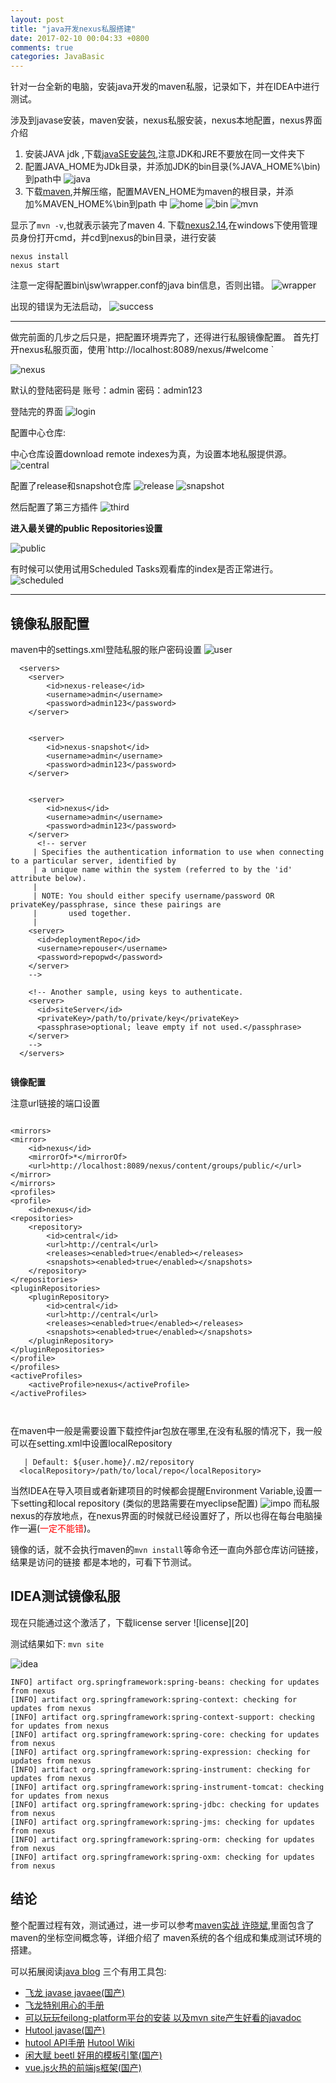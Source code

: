 ```yaml
---
layout: post
title: "java开发nexus私服搭建"
date: 2017-02-10 00:04:33 +0800
comments: true
categories: JavaBasic
---
```


针对一台全新的电脑，安装java开发的maven私服，记录如下，并在IDEA中进行测试。

涉及到javase安装，maven安装，nexus私服安装，nexus本地配置，nexus界面介绍

<!--more-->

1. 安装JAVA jdk ,下载[javaSE安装包][7],注意JDK和JRE不要放在同一文件夹下
2. 配置JAVA_HOME为JDk目录，并添加JDK的bin目录(%JAVA_HOME%\bin)到path中
![java][3]
3. 下载[maven][9],并解压缩，配置MAVEN_HOME为maven的根目录，并添加%MAVEN_HOME%\bin到path
中
![home][1]
![bin][2]
![mvn][3]

显示了`mvn -v`,也就表示装完了maven
4. 下载[nexus2.14][8],在windows下使用管理员身份打开cmd，并cd到nexus的bin目录，进行安装
```
nexus install
nexus start
```
注意一定得配置bin\jsw\wrapper.conf的java bin信息，否则出错。
![wrapper][5]

出现的错误为无法启动，
![success][6]

<hr/>
做完前面的几步之后只是，把配置环境弄完了，还得进行私服镜像配置。
首先打开nexus私服页面，使用`http://localhost:8089/nexus/#welcome `

![nexus][10]

默认的登陆密码是
    账号：admin
    密码：admin123

登陆完的界面
![login][11]

配置中心仓库:

中心仓库设置download remote indexes为真，为设置本地私服提供源。
![central][14]

配置了release和snapshot仓库
![release][12]
![snapshot][13]

然后配置了第三方插件
![third][15]

**进入最关键的public Repositories设置**

![public][16]

有时候可以使用试用Scheduled Tasks观看库的index是否正常进行。
![scheduled][17]

<hr/>

<h2 id="imp">镜像私服配置</h2>


maven中的settings.xml登陆私服的账户密码设置
![user][22]

```
  <servers>
    <server> 
        <id>nexus-release</id>
        <username>admin</username>
        <password>admin123</password>
    </server> 


    <server> 
        <id>nexus-snapshot</id>
        <username>admin</username>
        <password>admin123</password>
    </server> 


    <server> 
        <id>nexus</id>
        <username>admin</username>
        <password>admin123</password>
    </server> 
      <!-- server
     | Specifies the authentication information to use when connecting to a particular server, identified by
     | a unique name within the system (referred to by the 'id' attribute below).
     |
     | NOTE: You should either specify username/password OR privateKey/passphrase, since these pairings are
     |       used together.
     |
    <server>
      <id>deploymentRepo</id>
      <username>repouser</username>
      <password>repopwd</password>
    </server>
    -->

    <!-- Another sample, using keys to authenticate.
    <server>
      <id>siteServer</id>
      <privateKey>/path/to/private/key</privateKey>
      <passphrase>optional; leave empty if not used.</passphrase>
    </server>
    -->
  </servers>


```

**镜像配置**

注意url链接的端口设置
```

<mirrors>
<mirror>
    <id>nexus</id>
    <mirrorOf>*</mirrorOf>
    <url>http://localhost:8089/nexus/content/groups/public/</url>
</mirror>
</mirrors>
<profiles>
<profile>
    <id>nexus</id>
<repositories>
    <repository>
        <id>central</id>
        <url>http://central</url>
        <releases><enabled>true</enabled></releases>
        <snapshots><enabled>true</enabled></snapshots>
    </repository>
</repositories>
<pluginRepositories>
    <pluginRepository>
        <id>central</id>
        <url>http://central</url>
        <releases><enabled>true</enabled></releases>
        <snapshots><enabled>true</enabled></snapshots>
    </pluginRepository>
</pluginRepositories>
</profile>
</profiles>
<activeProfiles>
    <activeProfile>nexus</activeProfile>
</activeProfiles>



```

在maven中一般是需要设置下载控件jar包放在哪里,在没有私服的情况下，我一般
可以在setting.xml中设置localRepository
```
   | Default: ${user.home}/.m2/repository
  <localRepository>/path/to/local/repo</localRepository>

```

当然IDEA在导入项目或者新建项目的时候都会提醒Environment Variable,设置一下setting和local repository
(类似的思路需要在myeclipse配置)
![impo][21]
而私服nexus的存放地点，在nexus界面的时候就已经设置好了，所以也得在每台电脑操作一遍(<font color="red">一定不能错</font>)。

镜像的话，就不会执行maven的`mvn install`等命令还一直向外部仓库访问链接，结果是访问的链接
都是本地的，可看下节测试。

<h2 id="ida">IDEA测试镜像私服</h2>
现在只能通过这个激活了，下载license server
![license][20]

测试结果如下:
`mvn site`

![idea][23]

```
INFO] artifact org.springframework:spring-beans: checking for updates from nexus
[INFO] artifact org.springframework:spring-context: checking for updates from nexus
[INFO] artifact org.springframework:spring-context-support: checking for updates from nexus
[INFO] artifact org.springframework:spring-core: checking for updates from nexus
[INFO] artifact org.springframework:spring-expression: checking for updates from nexus
[INFO] artifact org.springframework:spring-instrument: checking for updates from nexus
[INFO] artifact org.springframework:spring-instrument-tomcat: checking for updates from nexus
[INFO] artifact org.springframework:spring-jdbc: checking for updates from nexus
[INFO] artifact org.springframework:spring-jms: checking for updates from nexus
[INFO] artifact org.springframework:spring-orm: checking for updates from nexus
[INFO] artifact org.springframework:spring-oxm: checking for updates from nexus
```

<h2 id="result">结论</h2>

整个配置过程有效，测试通过，进一步可以参考[maven实战 许晓斌][24],里面包含了maven的坐标空间概念等，详细介绍了
maven系统的各个组成和集成测试环境的搭建。

可以拓展阅读[java blog][18]
三个有用工具包:

+ [飞龙 javase javaee(国产)][25]
+ [飞龙特别用心的手册][31]
+ [可以玩玩feilong-platform平台的安装 以及mvn site产生好看的javadoc][32]
+ [Hutool javase(国产)][26]
+ [hutool API手册][28]  [Hutool Wiki][29]
+ [闲大赋 beetl 好用的模板引擎(国产)][27]
+ [vue.js火热的前端js框架(国产)][30]

[1]: /images/java/nexus/home.png
[2]: /images/java/nexus/bin.png
[3]: /images/java/nexus/java.png
[4]: /images/java/nexus/mvn.png
[5]: /images/java/nexus/wrapper.png
[6]: /images/java/nexus/success.png
[7]:http://www.oracle.com/technetwork/java/javase/downloads/jdk8-downloads-2133151.html 
[8]:https://www.sonatype.com/download-oss-sonatype 
[9]: http://maven.apache.org/
[10]: /images/java/nexus/nexus.png
[11]: /images/java/nexus/repositories.png
[12]: /images/java/nexus/release.png
[13]: /images/java/nexus/snapshot.png
[14]: /images/java/nexus/central.png
[15]: /images/java/nexus/third.png
[16]: /images/java/nexus/public.png
[17]: /images/java/nexus/schedule.png
[18]:http://blog.csdn.net/c1481118216/article/category/6250182 
[19]:http://www.cnblogs.com/qarluq/articles/5469445.html 
[20]: /images/java/nexus/license.png
[21]: /images/java/nexus/setting.png
[22]: /images/java/nexus/user.png
[23]: /images/java/nexus/idea.png
[24]:http://vdisk.weibo.com/s/za2TN71LdL1tl 
[25]:https://github.com/venusdrogon/feilong-platform 
[26]:https://github.com/looly/hutool 
[27]:http://ibeetl.com/guide/#beetl 
[28]:http://www.hutool.cn/apidocs/ 
[29]:http://hutool.mydoc.io/ 
[30]:http://cn.vuejs.org/ 
[31]:http://feilong-core.mydoc.io/?t=149471 
[32]:https://github.com/venusdrogon/feilong-core/wiki/install 

